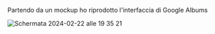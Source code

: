 Partendo da un mockup ho riprodotto l'interfaccia di Google Albums

![Schermata 2024-02-22 alle 19 35 21](https://github.com/ArCalamusa/GoogleAlbum/assets/117526559/c4a8876c-081b-4235-b244-8d7c357a82f1)
